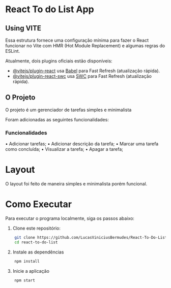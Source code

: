 # React To do List App

## Using VITE
Essa estrutura fornece uma configuração mínima para fazer o React funcionar no Vite com HMR (Hot Module Replacement) e algumas regras do ESLint.

Atualmente, dois plugins oficiais estão disponíveis:

- [@vitejs/plugin-react](https://github.com/vitejs/vite-plugin-react/blob/main/packages/plugin-react/README.md) usa [Babel](https://babeljs.io/) para Fast Refresh (atualização rápida).
- [@vitejs/plugin-react-swc](https://github.com/vitejs/vite-plugin-react-swc) usa [SWC](https://swc.rs/) para Fast Refresh (atualização rápida).

## O Projeto
O projeto é um gerenciador de tarefas simples e minimalista

Foram adicionadas as seguintes funcionalidades:

### Funcionalidades
• Adicionar tarefas;
• Adicionar descrição da tarefa;
• Marcar uma tarefa como concluída;
• Visualizar a tarefa;
• Apagar a tarefa;

# Layout
O layout foi feito de maneira simples e minimalista porém funcional.

# Como Executar

Para executar o programa localmente, siga os passos abaixo:

  1. Clone este repositório:

```bash
    git clone https://github.com/LucasViniciusBermudes/React-To-Do-List.git
    cd react-to-do-list 
```

2. Instale as dependências

```bash
    npm install
```

3. Inicie a aplicação

```bash
    npm start
```
